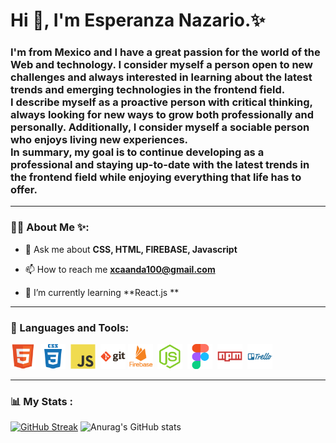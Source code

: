 <div id="header" aling="center">
     <h1 aling="center">Hi 👋, I'm Esperanza Nazario.✨</h1>
    <h3 aling="center"> I'm from Mexico and I have a great passion for the world of the Web and technology. I consider myself a person open to new challenges and always interested in learning about the latest trends and emerging technologies in the frontend field.
<br>
        I describe myself as a proactive person with critical thinking, always looking for new ways to grow both professionally and personally. Additionally, I consider myself a sociable person who enjoys living new experiences.
<br>    
        In summary, my goal is to continue developing as a professional and staying up-to-date with the latest trends in the frontend field while enjoying everything that life has to offer.</h3>
</div>


 ---

### 👨‍💻 About Me ✨:
- 💬 Ask me about **CSS, HTML, FIREBASE, Javascript**

- 📫 How to reach me **xcaanda100@gmail.com**

- 🌱 I’m currently learning **React.js **

 ---

 <h3>🔨 Languages and Tools:</h3>
 <div>
   <img src="https://github.com/devicons/devicon/blob/master/icons/html5/html5-original.svg" title="HTML5" alt="HTML" width="40" height="40"/>&nbsp;
   <img src="https://github.com/devicons/devicon/blob/master/icons/css3/css3-plain-wordmark.svg"  title="CSS3" alt="CSS" width="40" height="40"/>&nbsp;
   <img src="https://github.com/devicons/devicon/blob/master/icons/javascript/javascript-original.svg" title="JavaScript" alt="JavaScript" width="40"  height="40"/>&nbsp;
   <img src="https://github.com/devicons/devicon/blob/master/icons/git/git-original-wordmark.svg" title="Git" **alt="Git" width="40" height="40"/>
   <img  src="https://github.com/devicons/devicon/blob/master/icons/firebase/firebase-plain-wordmark.svg" title="firebasi" **alt="firebase" width="40" height="40"/>&nbsp;
   <img  src="https://github.com/devicons/devicon/blob/master/icons/nodejs/nodejs-original.svg" title="nodejs" **alt="nodejs" width="40" height="40"/>&nbsp;
   <img  src="https://github.com/devicons/devicon/blob/master/icons/figma/figma-original.svg" title="figma" **alt="figma" width="40" height="40"/>&nbsp;
   <img  src="https://github.com/devicons/devicon/blob/master/icons/npm/npm-original-wordmark.svg" title="npm" **alt="npm" width="40" height="40"/>&nbsp;
   <img  src="https://github.com/devicons/devicon/blob/master/icons/trello/trello-plain-wordmark.svg" title="trello" **alt="trello" width="40" height="40"/>&nbsp;
         
 ---
 
  ### 📊 My Stats :
  [![GitHub Streak](https://streak-stats.demolab.com?user=Esperaanza&theme=gruvbox&hide_border=true)](https://git.io/streak-stats)
 ![Anurag's GitHub stats](https://github-readme-stats.vercel.app/api?username=Esperaanza&show_icons=true&theme=gruvbox)

